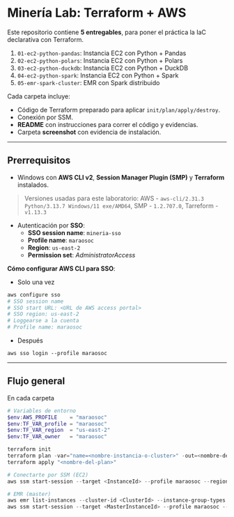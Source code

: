 # Minería Lab: Terraform + AWS

Este repositorio contiene **5 entregables**, para poner el práctica la IaC declarativa con Terraform.

1. `01-ec2-python-pandas`: Instancia EC2 con Python + Pandas
2. `02-ec2-python-polars`: Instancia EC2 con Python + Polars
3. `03-ec2-python-duckdb`: Instancia EC2 con Python + DuckDB
4. `04-ec2-python-spark`: Instancia EC2 con Python + Spark
5. `05-emr-spark-cluster`: EMR con Spark distribuido

Cada carpeta incluye:
- Código de Terraform preparado para aplicar `init/plan/apply/destroy`.
- Conexión por SSM.
- **README** con instrucciones para correr el código y evidencias.
- Carpeta **screenshot** con evidencia de instalación.

---

## Prerrequisitos

- Windows con **AWS CLI v2**, **Session Manager Plugin (SMP)** y **Terraform** instalados.
> Versiones usadas para este laboratorio: AWS - `aws-cli/2.31.3 Python/3.13.7 Windows/11 exe/AMD64`, SMP - `1.2.707.0`, Tarreform - `v1.13.3`
- Autenticación por **SSO**:
  - **SSO session name**: `mineria-sso`
  - **Profile name**: `maraosoc`
  - **Region**: `us-east-2`
  - **Permission set**: *AdministratorAccess*

**Cómo configurar AWS CLI para SSO**:
- Solo una vez
```powershell
aws configure sso
# SSO session name
# SSO start URL: <URL de AWS access portal>
# SSO region: us-east-2
# Loggearse a la cuenta
# Profile name: maraosoc
```
- Después
```
aws sso login --profile maraosoc
```

---

## Flujo general
En cada carpeta

```powershell
# Variables de entorno
$env:AWS_PROFILE    = "maraosoc"
$env:TF_VAR_profile = "maraosoc"
$env:TF_VAR_region  = "us-east-2"
$env:TF_VAR_owner   = "maraosoc"

terraform init
terraform plan -var="name=<nombre-instancia-o-cluster>" -out=<nombre-del-plan>
terraform apply "<nombre-del-plan>"

# Conectarte por SSM (EC2)
aws ssm start-session --target <InstanceId> --profile maraosoc --region us-east-2

# EMR (master)
aws emr list-instances --cluster-id <ClusterId> --instance-group-types MASTER --query "Instances[0].Ec2InstanceId" --output text --profile maraosoc --region us-east-2
aws ssm start-session --target <MasterInstanceId> --profile maraosoc --region us-east-2
```
